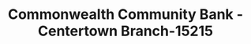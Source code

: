---
f_zip-code: 42328
f_state-code: KY
title: Commonwealth Community Bank - Centertown Branch-15215
f_phone: 270-232-4231
f_city-only: Centertown
f_address: Main Street Centertown
f_location-unique-id: '15215'
slug: commonwealth-community-bank---centertown-branch-15215
updated-on: '2024-05-30T13:46:58.046Z'
created-on: '2024-05-30T13:36:59.803Z'
published-on: '2024-05-30T13:54:32.469Z'
f_city-state: cms/city/centertown-ky.md
f_company: cms/company/commonwealth-community-bank---centertown-branch.md
f_state: cms/state/kentucky.md
layout: '[payday-loan].html'
tags: payday-loan
---